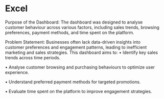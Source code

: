 # Excel
Purpose of the Dashboard:
The dashboard was designed to analyse customer behaviour across various factors, including sales trends, browsing preferences, payment methods, and time spent on the platform.

Problem Statement:
Businesses often lack data-driven insights into customer preferences and engagement patterns, leading to inefficient marketing and sales strategies. This dashboard aims to:
•	Identify key sales trends across time periods.

•	Analyse customer browsing and purchasing behaviours to optimize user experience.

•	Understand preferred payment methods for targeted promotions.

•	Evaluate time spent on the platform to improve engagement strategies.
